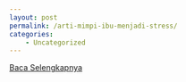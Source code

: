 ```yaml
---
layout: post
permalink: /arti-mimpi-ibu-menjadi-stress/
categories:
    - Uncategorized
---
```


[Baca Selengkapnya](/04)